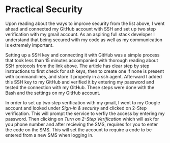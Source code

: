 # Practical Security

Upon reading about the ways to improve security from the list above, I went ahead and connected my GitHub account with SSH and set up two step verification with my gmail account. As an aspiring full stack developer I understand that being secured with my code as well as my communication is extremely important. 

Setting up a SSH key and connecting it with GitHub was a simple process that took less than 15 minutes accompanied with thorough reading about SSH protocols from the link above. The article has clear step by step instructions to first check for ssh keys, then to create one if none is present with commandlines, and store it properly in a ssh agent. Afterward I added this SSH key to my GitHub and verified it by entering my password and tested the connection with my GitHub. These steps were done with the Bash and the settings on my GitHub account. 

In order to set up two step verification with my gmail, I went to my Google account and looked under *Sign-in & security* and clicked on 2-Step verification. This will prompt the service to verfiy the access by entering my password. Then clicking on *Turn on 2-Step Verification* which will ask for you phone number and after recieving the SMS, requires for you to enter the code on the SMS. This will set the account to require a code to be entered from a new SMS when logging in.